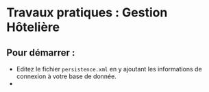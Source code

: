 # Travaux pratiques : Gestion Hôtelière

## Pour démarrer :

-  Editez le fichier `persistence.xml` en y ajoutant les informations de connexion à votre base de donnée.
- 